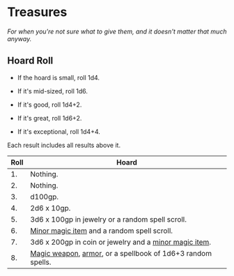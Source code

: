 Treasures
=========

*For when you're not sure what to give them, and it doesn't matter that much anyway.*

Hoard Roll
----------

-   If the hoard is small, roll 1d4.

-   If it's mid-sized, roll 1d6.

-   If it's good, roll 1d4+2.

-   If it's great, roll 1d6+2.

-   If it's exceptional, roll 1d4+4.

Each result includes all results above it.

| Roll | Hoard                                                                                                                                                                                                                                |
| ---- | ------------------------------------------------------------------------------------------------------------------------------------------------------------------------------------------------------------------------------------ |
| 1.   | Nothing.                                                                                                                                                                                                                             |
| 2.   | Nothing.                                                                                                                                                                                                                             |
| 3.   | d100gp.                                                                                                                                                                                                                              |
| 4.   | 2d6 x 10gp.                                                                                                                                                                                                                          |
| 5.   | 3d6 x 100gp in jewelry or a random spell scroll.                                                                                                                                                                                     |
| 6.   | [Minor magic item](http://goblinpunch.blogspot.com/2015/01/d100-minor-magical-items.html) and a random spell scroll.                                                                                                                 |
| 7.   | 3d6 x 200gp in coin or jewelry and a [minor magic item](http://goblinpunch.blogspot.com/2015/01/d100-minor-magical-items.html).                                                                                                      |
| 8.   | [Magic weapon](http://goblinpunch.blogspot.com/2014/05/magic-weapons-again-magic-weapons-again.html), [armor](http://goblinpunch.blogspot.com/2016/03/oh-my-god-more-magic-weapons-and.html), or a spellbook of 1d6+3 random spells. |
